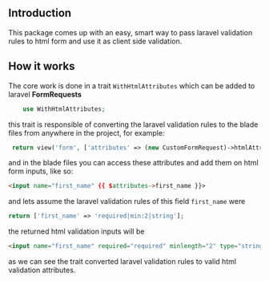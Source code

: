 ## Introduction

This package comes up with an easy, smart way to pass laravel validation rules to html form and use it as client side validation. 

## How it works

The core work is done in a trait `WithHtmlAttributes` which can be added to laravel **FormRequests** 

```php
    use WithHtmlAttributes;
```

this trait is responsible of converting the laravel validation rules to the blade files from anywhere in the project, for example:

```php
 return view('form', ['attributes' => (new CustomFormRequest)->htmlAttributes()]);
```

and in the blade files you can access these attributes and add them on html form inputs, like so:

```html
<input name="first_name" {{ $attributes->first_name }}>
```

and lets assume the laravel validation rules of this field `first_name` were

```php
return ['first_name' => 'required|min:2|string'];
```

the returned html validation inputs will be

```html
<input name="first_name" required="required" minlength="2" type="string">
```

as we can see the trait converted laravel validation rules to valid html validation attributes.


